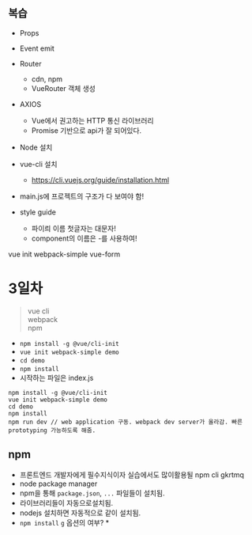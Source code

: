 ## 복습
* Props
* Event emit
* Router
    * cdn, npm
    * VueRouter 객체 생성
* AXIOS
    * Vue에서 권고하는 HTTP 통신 라이브러리
    * Promise 기반으로 api가 잘 되어있다.

* Node 설치
* vue-cli 설치
    * https://cli.vuejs.org/guide/installation.html

* main.js에 프로젝트의 구조가 다 보여야 함!
* style guide 
    * 파이릐 이름 첫글자는 대문자!
    * component의 이름은 -를 사용하여!



vue init webpack-simple vue-form

# 3일차
>vue cli\
>webpack\
>npm

* `npm install -g @vue/cli-init`
* `vue init webpack-simple demo`
* `cd demo`
* `npm install`
* 시작하는 파일은 index.js

````
npm install -g @vue/cli-init
vue init webpack-simple demo
cd demo
npm install
npm run dev // web application 구동. webpack dev server가 올라감. 빠른 prototyping 가능하도록 해줌.
````


## npm
* 프론트엔드 개발자에게 필수지식이자 실습에서도 많이활용될 npm cli gkrtmq
* node package manager
* npm을 통해 `package.json`, `...` 파일들이 설치됨.
* 라이브러리들이 자동으로설치됨.
* nodejs 설치하면 자동적으로 같이 설치됨. 
* `npm install` `g` 옵션의 여부?
    * 


